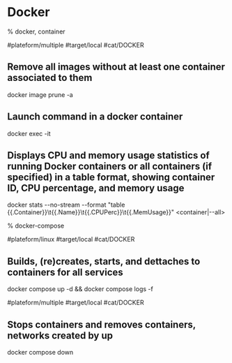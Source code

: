 # Docker

% docker, container

#plateform/multiple #target/local #cat/DOCKER

## Remove all images without at least one container associated to them
docker image prune -a

## Launch command in a docker container
docker exec -it <container> <command>

## Displays CPU and memory usage statistics of running Docker containers or all containers (if specified) in a table format, showing container ID, CPU percentage, and memory usage
docker stats --no-stream --format "table {{.Container}}\t{{.Name}}\t{{.CPUPerc}}\t{{.MemUsage}}" <container|--all>

% docker-compose

#plateform/linux #target/local #cat/DOCKER

## Builds, (re)creates, starts, and dettaches to containers for all services
docker compose up -d && docker compose logs -f

#plateform/multiple #target/local #cat/DOCKER

## Stops containers and removes containers, networks created by up
docker compose down